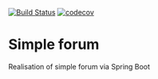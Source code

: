 [![Build Status](https://travis-ci.org/BaikovSergey/job4j_forum.svg?branch=main)](https://travis-ci.org/BaikovSergey/job4j_forum)
[![codecov](https://codecov.io/gh/BaikovSergey/job4j_forum/branch/main/graph/badge.svg?token=2034T1ZFTQ)](https://codecov.io/gh/BaikovSergey/job4j_forum)

# Simple forum
Realisation of simple forum via Spring Boot
